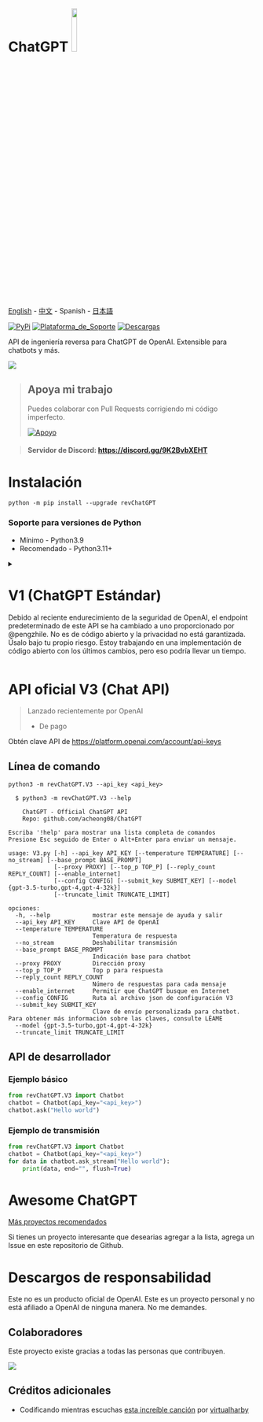 # ChatGPT <img src="https://github.com/acheong08/ChatGPT/blob/main/logo.png?raw=true" width="15%"></img>

[English](./README.md) - [中文](./README_zh.md) - Spanish -  [日本語](./README_ja.md)

[![PyPi](https://img.shields.io/pypi/v/revChatGPT.svg)](https://pypi.python.org/pypi/revChatGPT)
[![Plataforma_de_Soporte](https://img.shields.io/pypi/pyversions/revChatGPT)](https://pypi.python.org/pypi/revChatGPT)
[![Descargas](https://static.pepy.tech/badge/revchatgpt)](https://pypi.python.org/pypi/revChatGPT)

API de ingeniería reversa para ChatGPT de OpenAI. Extensible para chatbots y más.

[![](https://github.com/acheong08/ChatGPT/blob/main/docs/view.gif?raw=true)](https://pypi.python.org/pypi/revChatGPT)

> ## Apoya mi trabajo
>
> Puedes colaborar con Pull Requests corrigiendo mi código imperfecto.
>
> [![Apoyo](https://ko-fi.com/img/githubbutton_sm.svg)](https://www.youtube.com/watch?v=dQw4w9WgXcQ)

> #### Servidor de Discord: https://discord.gg/9K2BvbXEHT

# Instalación

```
python -m pip install --upgrade revChatGPT
```

### Soporte para versiones de Python

- Mínimo - Python3.9
- Recomendado - Python3.11+

<details>
  
  <summary>

# V1 (ChatGPT Estándar)

Debido al reciente endurecimiento de la seguridad de OpenAI, el endpoint predeterminado de este API se ha cambiado a uno proporcionado por @pengzhile. No es de código abierto y la privacidad no está garantizada. Úsalo bajo tu propio riesgo. Estoy trabajando en una implementación de código abierto con los últimos cambios, pero eso podría llevar un tiempo.

</summary>

## Límites de peticiones
- Servidor Proxy: 5 peticiones por cada 10 segundos
- OpenAI: 50 peticiones por hora para cada cuenta

## Configuración

1. Crear Cuenta en [OpenAI's ChatGPT](https://chat.openai.com/)
2. Guarde su correo electrónico y contraseña

### Método de autentificación: (Choose 1)

#### - Email / Contraseña de

> _Actualmente no funciona para usuarios gratuitos de ChatGPT. Ejecuta `export PUID="..."` en el terminal si tienes una cuenta Plus. El PUID es un cookie de navegador llamado `_puid`_
> No está disponible para cuentas con login por Google/Microsoft.
```json
{
  "email": "email",
  "password": "tu contraseña"
}
```

#### - Token de Acceso

> por favor lee esto primero!
https://chat.openai.com/api/auth/session

```json
{
  "access_token": "<token de acceso de openai>"
}
```

#### - Configuración Opcional:

```json
{
  "conversation_id": "UUID...",
  "parent_id": "UUID...",
  "proxy": "...",
  "paid": false,
  "collect_analytics": true,
  "model": "gpt-4"
}
```

La recolección de datos para análisis de OpenAI está deshabilitada de forma predeterminada. Establezca `collect_analytics` en `true` para habilitarlo.

3. Guardar esto en un archivo json en `$HOME/.config/revChatGPT/config.json`
4. Si está utilizando Windows, deberá crear una variable de entorno llamada `HOME` y establecerla en su perfil de inicio para que el script pueda ubicar el archivo config.json.

## Uso

### Línea de comando

`python3 -m revChatGPT.V1`

```
        ChatGPT - Una interfaz de línea de comandos para ChatGPT de OpenAI (https://chat.openai.com/chat)
        Repo: github.com/acheong08/ChatGPT
Escribe '!help' para mostrar una lista completa de comandos
Logging in...
You:
(Presiona Esc seguido de Enter para terminar)
```

La interfaz de línea de comandos admite entradas multilinea y permite la navegación con las flechas del teclado. Además, también puede autocompletar la entrada si encuentra Prompts similares en el historial. Para finalizar presione `Esc` y luego `Enter` ya que únicamente `Enter` se usa para crear una nueva línea en el modo multilínea.

Establezca la variable de entorno `NO_COLOR` a `true` para deshabilitar el texto colorido.

### API de desarrollador


#### Ejemplo básico (streamed):

```python
from revChatGPT.V1 import Chatbot
chatbot = Chatbot(config={
  "access_token": "<your access_token>"
})
print("Chatbot: ")
prev_text = ""
for data in chatbot.ask(
    "Hello world",
):
    message = data["message"][len(prev_text) :]
    print(message, end="", flush=True)
    prev_text = data["message"]
print()
```

#### Ejemplo básico (resultado único):

```python
from revChatGPT.V1 import Chatbot
chatbot = Chatbot(config={
  "access_token": "<your access_token>"
})
prompt = "how many beaches does portugal have?"
response = ""
for data in chatbot.ask(
  prompt
):
    response = data["message"]
print(response)
```

#### Todos los métodos de la API

Referirse a [wiki](https://github.com/acheong08/ChatGPT/wiki/) for advanced developer usage.

</details>

<summary>  

# API oficial V3 (Chat API)

> Lanzado recientemente por OpenAI
>
> - De pago

</summary>

Obtén clave API de https://platform.openai.com/account/api-keys

## Línea de comando

`python3 -m revChatGPT.V3 --api_key <api_key>`

```
  $ python3 -m revChatGPT.V3 --help

    ChatGPT - Official ChatGPT API
    Repo: github.com/acheong08/ChatGPT

Escriba '!help' para mostrar una lista completa de comandos
Presione Esc seguido de Enter o Alt+Enter para enviar un mensaje.

usage: V3.py [-h] --api_key API_KEY [--temperature TEMPERATURE] [--no_stream] [--base_prompt BASE_PROMPT]
             [--proxy PROXY] [--top_p TOP_P] [--reply_count REPLY_COUNT] [--enable_internet]
             [--config CONFIG] [--submit_key SUBMIT_KEY] [--model {gpt-3.5-turbo,gpt-4,gpt-4-32k}]
             [--truncate_limit TRUNCATE_LIMIT]

opciones:
  -h, --help            mostrar este mensaje de ayuda y salir
  --api_key API_KEY     Clave API de OpenAI
  --temperature TEMPERATURE
                        Temperatura de respuesta
  --no_stream           Deshabilitar transmisión
  --base_prompt BASE_PROMPT
                        Indicación base para chatbot
  --proxy PROXY         Dirección proxy
  --top_p TOP_P         Top p para respuesta
  --reply_count REPLY_COUNT
                        Número de respuestas para cada mensaje
  --enable_internet     Permitir que ChatGPT busque en Internet
  --config CONFIG       Ruta al archivo json de configuración V3
  --submit_key SUBMIT_KEY
                        Clave de envío personalizada para chatbot. Para obtener más información sobre las claves, consulte LÉAME
  --model {gpt-3.5-turbo,gpt-4,gpt-4-32k}
  --truncate_limit TRUNCATE_LIMIT
```

## API de desarrollador

### Ejemplo básico

```python
from revChatGPT.V3 import Chatbot
chatbot = Chatbot(api_key="<api_key>")
chatbot.ask("Hello world")
```

### Ejemplo de transmisión

```python
from revChatGPT.V3 import Chatbot
chatbot = Chatbot(api_key="<api_key>")
for data in chatbot.ask_stream("Hello world"):
    print(data, end="", flush=True)
```

</details>

# Awesome ChatGPT

[Más proyectos recomendados](https://github.com/stars/acheong08/lists/awesome-chatgpt)

Si tienes un proyecto interesante que desearias agregar a la lista, agrega un Issue en este repositorio de Github.

# Descargos de responsabilidad

Este no es un producto oficial de OpenAI. Este es un proyecto personal y no está afiliado a OpenAI de ninguna manera. No me demandes.

## Colaboradores

Este proyecto existe gracias a todas las personas que contribuyen.

<a href="https://github.com/acheong08/ChatGPT/graphs/contributors">
<img src="https://contrib.rocks/image?repo=acheong08/ChatGPT" />
</a>

## Créditos adicionales

- Codificando mientras escuchas [esta increíble canción](https://www.youtube.com/watch?v=VaMR_xDhsGg) por [virtualharby](https://www.youtube.com/@virtualharby)

